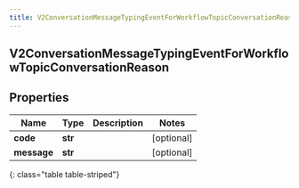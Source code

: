 ```yaml
---
title: V2ConversationMessageTypingEventForWorkflowTopicConversationReason
---
```

## V2ConversationMessageTypingEventForWorkflowTopicConversationReason

## Properties

|Name | Type | Description | Notes|
|------------ | ------------- | ------------- | -------------|
| **code** | **str** |  | [optional] |
| **message** | **str** |  | [optional] |
{: class="table table-striped"}


